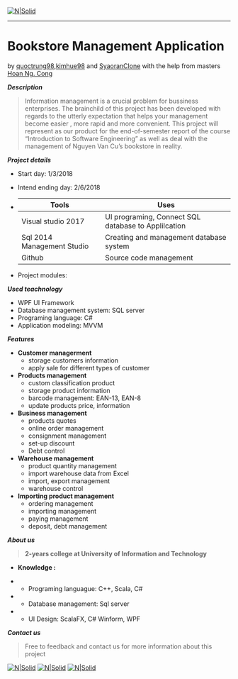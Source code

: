 [![N|Solid](https://i.imgur.com/co6SMdm.png)](https://www.uit.edu.vn/)

---
# Bookstore Management Application
by [quoctrung98](https://github.com/quoctrung98/),[kimhue98](https://github.com/kimhue98) and [SyaoranClone](https://github.com/SyaoranClone/) with the help from masters [Hoan Ng. Cong](https://www.facebook.com/hoan.nguyen.khan)



_**Description**_
>Information management is a crucial problem for bussiness enterprises.  The brainchild of this project has been developed with regards to the utterly expectation that helps your management become easier , more rapid and more convenient.  This project will represent as our product for the end-of-semester report of  the course “Introduction to Software Engineering” as well as  deal with the management of Nguyen Van Cu’s bookstore in reality.

_**Project details**_

- Start day: 1/3/2018
- Intend ending day: 2/6/2018

- |  Tools |  Uses |
  |---|---|
  |  Visual studio 2017 | UI programing, Connect SQL database to Applilcation   |
  |  Sql 2014 Management Studio | Creating and management database system  |
  |  Github | Source code management  |
  
- Project modules:

_**Used teachnology**_

- WPF UI Framework
- Database management system: SQL server
- Programing language: C#
- Application modeling: MVVM

_**Features**_

-    **Customer managerment**
        - storage customers information
        - apply sale for different types of customer
-    **Products management**
        - custom classification product
        - storage product information
        - barcode management: EAN-13, EAN-8
        - update products price, information
-    **Business management**
        - products quotes
        - online order management
        - consignment management
        - set-up discount 
        - Debt control
-    **Warehouse management**
        - product quantity management
        - import warehouse data from Excel
        - import, export management
        - warehouse control
-    **Importing product management**
        - ordering management
        - importing management
        - paying management
        - deposit, debt management

_**About us**_

>**2-years college at University of Information and Technology**

- **Knowledge :**
 - - Programing languague: C++, Scala, C#

 - - Database management: Sql server
 
 - - UI Design: ScalaFX, C# Winform, WPF
 
 


_**Contact us**_
>Free to feedback and contact us for more information about this project

[![N|Solid](https://i.imgur.com/JxnaEYA.png)](https://plus.google.com/u/0/106753742870803965333) [![N|Solid](https://i.imgur.com/sO4jd9m.png)](https://www.facebook.com/profile.php?id=100012338863310) [![N|Solid](https://i.imgur.com/jNx7qMf.png)](https://twitter.com/16521309Ang)










